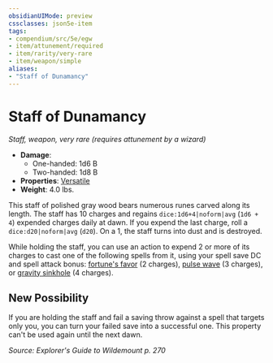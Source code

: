 ```yaml
---
obsidianUIMode: preview
cssclasses: json5e-item
tags:
- compendium/src/5e/egw
- item/attunement/required
- item/rarity/very-rare
- item/weapon/simple
aliases: 
- "Staff of Dunamancy"
---
```

# Staff of Dunamancy
*Staff, weapon, very rare (requires attunement by a wizard)*  

- **Damage**:
  - One-handed: 1d6 B
  - Two-handed: 1d8 B
- **Properties**: [Versatile](2-Mechanics/CLI/rules/item-properties.md#Versatile)
- **Weight**: 4.0 lbs.

This staff of polished gray wood bears numerous runes carved along its length. The staff has 10 charges and regains `dice:1d6+4|noform|avg` (`1d6 + 4`) expended charges daily at dawn. If you expend the last charge, roll a `dice:d20|noform|avg` (`d20`). On a 1, the staff turns into dust and is destroyed.

While holding the staff, you can use an action to expend 2 or more of its charges to cast one of the following spells from it, using your spell save DC and spell attack bonus: [fortune's favor](2-Mechanics/CLI/spells/fortunes-favor-egw.md) (2 charges), [pulse wave](2-Mechanics/CLI/spells/pulse-wave-egw.md) (3 charges), or [gravity sinkhole](2-Mechanics/CLI/spells/gravity-sinkhole-egw.md) (4 charges).

## New Possibility

If you are holding the staff and fail a saving throw against a spell that targets only you, you can turn your failed save into a successful one. This property can't be used again until the next dawn.

*Source: Explorer's Guide to Wildemount p. 270*